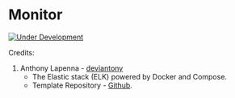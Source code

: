 # Monitor

[![Under Development](https://img.shields.io/badge/Under%20Development-blue.svg?style=for-the-badge&logo=appveyor)](https://www.adisakshya.co/monitor/)


Credits:

1. Anthony Lapenna - [deviantony](https://github.com/deviantony)
    - The Elastic stack (ELK) powered by Docker and Compose.
    - Template Repository - [Github](https://github.com/deviantony/docker-elk).